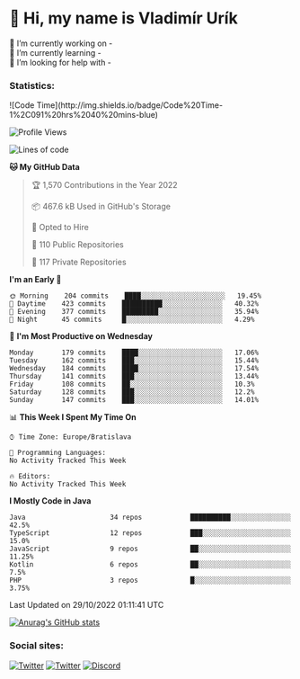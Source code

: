 <h1> 👋 Hi, my name is Vladimír Urík</h1>
<p>
 🔭 I’m currently working on -<br>
 🌱 I’m currently learning -<br>
 🤔 I’m looking for help with -<br>
</p>
<h3>Statistics:</h3>
<!--START_SECTION:waka-->
![Code Time](http://img.shields.io/badge/Code%20Time-1%2C091%20hrs%2040%20mins-blue)

![Profile Views](http://img.shields.io/badge/Profile%20Views-8-blue)

![Lines of code](https://img.shields.io/badge/From%20Hello%20World%20I%27ve%20Written-4%20Million%20lines%20of%20code-blue)

**🐱 My GitHub Data** 

> 🏆 1,570 Contributions in the Year 2022
 > 
> 📦 467.6 kB Used in GitHub's Storage 
 > 
> 💼 Opted to Hire
 > 
> 📜 110 Public Repositories 
 > 
> 🔑 117 Private Repositories  
 > 
**I'm an Early 🐤** 

```text
🌞 Morning    204 commits    ████░░░░░░░░░░░░░░░░░░░░░   19.45% 
🌆 Daytime    423 commits    ██████████░░░░░░░░░░░░░░░   40.32% 
🌃 Evening    377 commits    █████████░░░░░░░░░░░░░░░░   35.94% 
🌙 Night      45 commits     █░░░░░░░░░░░░░░░░░░░░░░░░   4.29%

```
📅 **I'm Most Productive on Wednesday** 

```text
Monday       179 commits    ████░░░░░░░░░░░░░░░░░░░░░   17.06% 
Tuesday      162 commits    ███░░░░░░░░░░░░░░░░░░░░░░   15.44% 
Wednesday    184 commits    ████░░░░░░░░░░░░░░░░░░░░░   17.54% 
Thursday     141 commits    ███░░░░░░░░░░░░░░░░░░░░░░   13.44% 
Friday       108 commits    ██░░░░░░░░░░░░░░░░░░░░░░░   10.3% 
Saturday     128 commits    ███░░░░░░░░░░░░░░░░░░░░░░   12.2% 
Sunday       147 commits    ███░░░░░░░░░░░░░░░░░░░░░░   14.01%

```


📊 **This Week I Spent My Time On** 

```text
⌚︎ Time Zone: Europe/Bratislava

💬 Programming Languages: 
No Activity Tracked This Week

🔥 Editors: 
No Activity Tracked This Week

```

**I Mostly Code in Java** 

```text
Java                     34 repos            ██████████░░░░░░░░░░░░░░░   42.5% 
TypeScript               12 repos            ███░░░░░░░░░░░░░░░░░░░░░░   15.0% 
JavaScript               9 repos             ██░░░░░░░░░░░░░░░░░░░░░░░   11.25% 
Kotlin                   6 repos             ██░░░░░░░░░░░░░░░░░░░░░░░   7.5% 
PHP                      3 repos             █░░░░░░░░░░░░░░░░░░░░░░░░   3.75%

```



 Last Updated on 29/10/2022 01:11:41 UTC
<!--END_SECTION:waka-->

[![Anurag's GitHub stats](https://github-readme-stats.vercel.app/api?username=vladimir-urik)](https://github.com/anuraghazra/github-readme-stats)

<h3>Social sites:</h3>
<p><a href="https://twitter.com/GGGEDR" target="_blank"><img alt="Twitter" src="https://img.shields.io/badge/twitter-%231DA1F2.svg?&style=for-the-badge&logo=twitter&logoColor=white" /></a> <a href="https://www.reddit.com/user/GGGEDR" target="_blank"><img alt="Twitter" src="https://img.shields.io/badge/reddit-%23FE6262.svg?&style=for-the-badge&logo=reddit&logoColor=white" /></a> <a href="https://discord.com/users/535708984959827978" target="_blank"><img alt="Discord" src="https://img.shields.io/badge/discord-%235865f2.svg?&style=for-the-badge&logo=discord&logoColor=white" />
</p>
